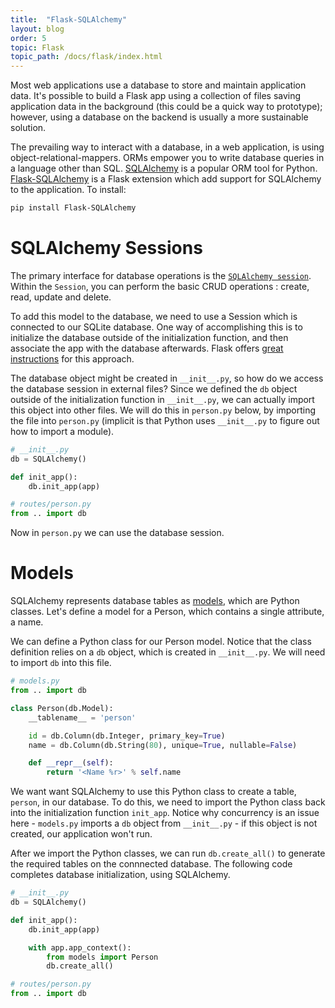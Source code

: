 ```yaml
---
title:  "Flask-SQLAlchemy"
layout: blog
order: 5
topic: Flask
topic_path: /docs/flask/index.html
---
```


Most web applications use a database to store and maintain application data. It's possible to build a Flask app using a collection of files saving application data in the background (this could be a quick way to prototype); however, using a database on the backend is usually a more sustainable solution.

The prevailing way to interact with a database, in a web application, is using object-relational-mappers. ORMs empower you to write database queries in a language other than SQL. [SQLAlchemy](https://docs.sqlalchemy.org/en/14/) is a popular ORM tool for Python. [Flask-SQLAlchemy](https://pypi.org/project/Flask-SQLAlchemy/) is a Flask extension which add support for SQLAlchemy to the application. To install:
```bash
pip install Flask-SQLAlchemy
```

# SQLAlchemy Sessions
The primary interface for database operations is the [`SQLAlchemy session`](https://docs.sqlalchemy.org/en/13/orm/session.html). Within the `Session`, you can perform the basic CRUD operations : create, read, update and delete.

To add this model to the database, we need to use a Session which is connected to our SQLite database. One way of accomplishing this is to initialize the database outside of the initialization function, and then associate the app with the database afterwards. Flask offers [great instructions](https://flask-sqlalchemy.palletsprojects.com/en/2.x/api/) for this approach.

The database object might be created in `__init__.py`, so how do we access the database session in external files? Since we defined the `db` object outside of the initialization function in `__init__.py`, we can actually import this object into other files. We will do this in `person.py` below, by importing the file into `person.py` (implicit is that Python uses `__init__.py` to figure out how to import a module).


```python
# __init__.py
db = SQLAlchemy()

def init_app():
    db.init_app(app)

# routes/person.py
from .. import db
```

Now in `person.py` we can use the database session.

# Models
SQLAlchemy represents database tables as [models](https://flask-sqlalchemy.palletsprojects.com/en/2.x/models/), which are Python classes. Let's define a model for a Person, which contains a single attribute, a name.

We can define a Python class for our Person model. Notice that the class definition relies on a `db` object, which is created in `__init__.py`. We will need to import `db` into this file.

```python
# models.py
from .. import db

class Person(db.Model):
    __tablename__ = 'person'

    id = db.Column(db.Integer, primary_key=True)
    name = db.Column(db.String(80), unique=True, nullable=False)

    def __repr__(self):
        return '<Name %r>' % self.name
```
We want want SQLAlchemy to use this Python class to create a table, `person`, in our database. To do this, we need to import the Python class back into the initialization function `init_app`. Notice why concurrency is an issue here - `models.py` imports a `db` object from `__init__.py` - if this object is not created, our application won't run.

After we import the Python classes, we can run `db.create_all()` to generate the required tables on the connnected database. The following code completes database initialization, using SQLAlchemy.

```python
# __init__.py
db = SQLAlchemy()

def init_app():
    db.init_app(app)

    with app.app_context():
        from models import Person
        db.create_all()

# routes/person.py
from .. import db
```
